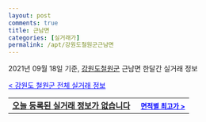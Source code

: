 ```yaml
---
layout: post
comments: true
title: 근남면
categories: [실거래가]
permalink: /apt/강원도철원군근남면
---
```


2021년 09월 18일 기준, <a href="/apt/강원도철원군">강원도철원군</a> 근남면 한달간 실거래 정보

<a style="color: blue;" href="/apt/강원도철원군">< 강원도 철원군 전체 실거래 정보</a>
<!---- start ---->
<table>
  <tr>
    <td colspan="4" style="font-weight: bold;"><a href="/apt/강원도철원군근남면{name_without_space}">오늘 등록된 실거래 정보가 없습니다</a> &nbsp;&nbsp;&nbsp; <a style="color: blue; font-size: smaller;" href="/apt/강원도철원군근남면{name_without_space}">면적별 최고가 ></a></td>
  </tr>
    
</table>
<!---- end ---->
    